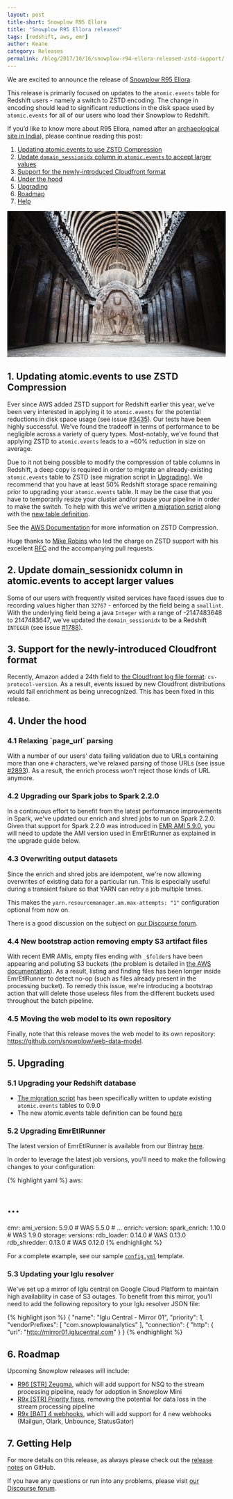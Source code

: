 ```yaml
---
layout: post
title-short: Snowplow R95 Ellora
title: "Snowplow R95 Ellora released"
tags: [redshift, aws, emr]
author: Keane
category: Releases
permalink: /blog/2017/10/16/snowplow-r94-ellora-released-zstd-support/
---
```


We are excited to announce the release of [Snowplow R95 Ellora][snowplow-release].

This release is primarily focused on updates to the `atomic.events` table for Redshift users -
namely a switch to ZSTD encoding. The change in encoding should lead to significant
reductions in the disk space used by `atomic.events` for all of our users who load their Snowplow to
Redshift.

If you’d like to know more about R95 Ellora, named after an [archaeological site in India][ellora]),
please continue reading this post:

<!--more-->

1. [Updating atomic.events to use ZSTD Compression](#zstd)
2. [Update `domain_sessionidx` column in `atomic.events` to accept larger values](#sessionidx)
3. [Support for the newly-introduced Cloudfront format](#cloudfront)
4. [Under the hood](#misc)
5. [Upgrading](#upgrading)
6. [Roadmap](#roadmap)
7. [Help](#help)

![Ellora][ellora-img]

<h2 id="zstd">1. Updating atomic.events to use ZSTD Compression</h2>

Ever since AWS added ZSTD support for Redshift earlier this year, we’ve been very interested in
applying it to `atomic.events` for the potential reductions in disk space usage
(see issue [#3435][i3435]). Our tests have been highly successful. We’ve found the tradeoff in terms
of performance to be negligible across a variety of query types. Most-notably, we’ve found that
applying ZSTD to `atomic.events` leads to a ~60% reduction in size on average.

Due to it not being possible to modify the compression of table columns in Redshift, a deep copy is
required in order to migrate an already-existing `atomic.events` table to ZSTD (see migration script
in [Upgrading](#upgrading)). We recommend that you have at least 50% Redshift storage space
remaining prior to upgrading your `atomic.events` table. It may be the case that you have
to temporarily resize your cluster and/or pause your pipeline in order to make the switch. To help
with this we’ve written [a migration script][migration-script] along with the
[new table definition][table-defintion].

See the [AWS Documentation][aws-zstd] for more information on ZSTD Compression.

Huge thanks to [Mike Robins][miike] who led the charge on ZSTD support with his excellent
[RFC][zstd-rfc] and the accompanying pull requests.

<h2 id="sessionidx">2. Update domain_sessionidx column in atomic.events to accept larger values</h2>

Some of our users with frequently visited services have faced issues due to recording values higher
than `32767` - enforced by the field being a `smallint`. With the underlying field being a java
`Integer` with a range of -2147483648 to 2147483647, we’ve updated the `domain_sessionidx` to be a
Redshift `INTEGER` (see issue [#1788][i1788]).

<h2 id="cloudfront">3. Support for the newly-introduced Cloudfront format</h2>

Recently, Amazon added a 24th field to [the Cloudfront log file format][cf-format]:
`cs-protocol-version`. As a result, events issued by new Cloudfront distributions would fail
enrichment as being unrecognized. This has been fixed in this release.

<h2 id="misc">4. Under the hood</h2>

<h3 id="url-parsing">4.1 Relaxing `page_url` parsing</h3>

With a number of our users' data failing validation due to URLs containing more than one `#`
characters, we’ve relaxed parsing of those URLs (see issue [#2893][i2893]). As a result, the enrich
process won't reject those kinds of URL anymore.

<h3 id="spark">4.2 Upgrading our Spark jobs to Spark 2.2.0</h3>

In a continuous effort to benefit from the latest performance improvements in Spark, we've updated
our enrich and shred jobs to run on Spark 2.2.0. Given that support for Spark 2.2.0 was introduced
in [EMR AMI 5.9.0][emr-ami], you will need to update the AMI version used in EmrEtlRunner as
explained in the upgrade guide below.

<h3 id="overwrite">4.3 Overwriting output datasets</h3>

Since the enrich and shred jobs are idempotent, we're now allowing overwrites of existing data for
a particular run. This is especially useful during a transient failure so that YARN can retry
a job multiple times.

This makes the `yarn.resourcemanager.am.max-attempts: "1"` configuration optional from now on.

There is a good discussion on the subject on [our Discourse forum][discourse-already-exists].

<h3 id="folder">4.4 New bootstrap action removing empty S3 artifact files</h3>

With recent EMR AMIs, empty files ending with `_$folder$` have been appearing and polluting S3
buckets (the problem is detailed in [the AWS documentation][folder-files]). As a result, listing
and finding files has been longer inside EmrEtlRunner to detect no-op (such as files already
present in the processing bucket). To remedy this issue, we're introducing a bootstrap action that
will delete those useless files from the different buckets used throughout the batch pipeline.

<h3 id="web-model">4.5 Moving the web model to its own repository</h3>

Finally, note that this release moves the web model to its own repository:
https://github.com/snowplow/web-data-model.

<h2 id="upgrading">5. Upgrading</h2>

<h3 id="redshift">5.1 Upgrading your Redshift database</h3>

- [The migration script][migration-script] has been specifically written to update existing
`atomic.events` tables to 0.9.0
- The new atomic.events table definition can be found [here][table-defintion]

<h3 id="emr">5.2 Upgrading EmrEtlRunner</h3>

The latest version of EmrEtlRunner is available from our Bintray [here][eer-dl].

In order to leverage the latest job versions, you'll need to make the following changes to your
configuration:

{% highlight yaml %}
aws:
  # ...
  emr:
    ami_version: 5.9.0        # WAS 5.5.0
    # ...
enrich:
  version:
    spark_enrich: 1.10.0      # WAS 1.9.0
storage:
  versions:
    rdb_loader: 0.14.0        # WAS 0.13.0
    rdb_shredder: 0.13.0      # WAS 0.12.0
{% endhighlight %}

For a complete example, see our sample [`config.yml`][config-yml] template.

<h3 id="resolver">5.3 Updating your Iglu resolver</h3>

We've set up a mirror of Iglu central on Google Cloud Platform to maintain high availability in
case of S3 outages. To benefit from this mirror, you'll need to add the following repository to your
Iglu resolver JSON file:

{% highlight json %}
{
  "name": "Iglu Central - Mirror 01",
  "priority": 1,
  "vendorPrefixes": [ "com.snowplowanalytics" ],
  "connection": {
  "http": {
    "uri": "http://mirror01.iglucentral.com"
  }
}
{% endhighlight %}

<h2 id="roadmap">6. Roadmap</h2>

Upcoming Snowplow releases will include:

* [R96 [STR] Zeugma][r96], which will add support for NSQ to the stream processing pipeline, ready
for adoption in Snowplow Mini
* [R9x [STR] Priority fixes][r9x-str-quality], removing the potential for data loss in the stream
processing pipeline
* [R9x [BAT] 4 webhooks][r9x-webhooks], which will add support for 4 new webhooks (Mailgun, Olark,
Unbounce, StatusGator)

<h2 id="help">7. Getting Help</h2>

For more details on this release, as always please check out the [release notes][snowplow-release]
on GitHub.

If you have any questions or run into any problems, please visit [our Discourse forum][discourse].

[snowplow-release]: https://github.com/snowplow/snowplow/releases/r95-ellora

[discourse]: http://discourse.snowplowanalytics.com/
[discourse-already-exists]: https://discourse.snowplowanalytics.com/t/shredded-bad-rows-output-directory-already-exists/1442

[ellora]: https://en.wikipedia.org/wiki/Ellora_Caves
[ellora-img]: /assets/img/blog/2017/10/ellora.jpg

[i3435]: https://github.com/snowplow/snowplow/issues/3435
[i1788]: https://github.com/snowplow/snowplow/issues/1788
[i2893]: https://github.com/snowplow/snowplow/issues/2893

[migration-script]: https://github.com/snowplow/snowplow/blob/master/4-storage/redshift-storage/sql/migrate_0.8.0_to_0.9.0.sql
[table-defintion]: https://github.com/snowplow/snowplow/blob/master/4-storage/redshift-storage/sql/atomic-def.sql

[eer-dl]: http://dl.bintray.com/snowplow/snowplow-generic/snowplow_emr_r95_ellora.zip
[config-yml]: https://github.com/snowplow/snowplow/blob/r90-lascaux/3-enrich/emr-etl-runner/config/config.yml.sample

[r96]: https://github.com/snowplow/snowplow/milestone/103
[r9x-webhooks]: https://github.com/snowplow/snowplow/milestone/129
[r9x-str-quality]: https://github.com/snowplow/snowplow/milestone/144

[miike]: https://github.com/miike
[zstd-rfc]: https://discourse.snowplowanalytics.com/t/make-big-data-small-again-with-redshift-zstd-compression/1280

[aws-zstd]: http://docs.aws.amazon.com/redshift/latest/dg/zstd-encoding.html
[emr-ami]: http://docs.aws.amazon.com/emr/latest/ReleaseGuide/emr-release-components.html
[folder-files]: https://aws.amazon.com/premiumsupport/knowledge-center/emr-s3-empty-files/
[cf-format]: http://docs.aws.amazon.com/AmazonCloudFront/latest/DeveloperGuide/AccessLogs.html#LogFileFormat
